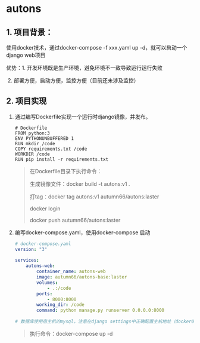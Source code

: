 # autons

## 1. 项目背景：

使用docker技术，通过docker-compose -f xxx.yaml up -d，就可以启动一个django web项目

优势：1. 开发环境既是生产环境，避免环境不一致导致运行运行失败

​			2. 部署方便，启动方便，监控方便（目前还未涉及监控）

## 2. 项目实现

1. 通过编写Dockerfile实现一个运行时django镜像，并发布。

   ```shell
   # Dockerfile
   FROM python:3
   ENV PYTHONUNBUFFERED 1
   RUN mkdir /code
   COPY requirements.txt /code
   WORKDIR /code
   RUN pip install -r requirements.txt
   ```

   > 在Dockerfile目录下执行命令：
   >
   > 生成镜像文件：docker build -t autons:v1 .
   >
   > 打tag：docker tag autons:v1 autumn66/autons:laster
   >
   > docker login
   >
   > docker push autumn66/autons:laster

2. 编写docker-compose.yaml，使用docker-compose 启动

   ```yaml
   # docker-compose.yaml
   version: "3"
     
   services:
       autons-web:
           container_name: autons-web
           image: autumn66/autons-base:laster
           volumes:
               - .:/code
           ports:
               - 8000:8000
           working_dir: /code
           command: python manage.py runserver 0.0.0.0:8000
           
   # 数据库使用宿主机的mysql，注意在django settings中正确配置主机地址（docker0地址）
   ```

   > 执行命令：docker-compose up -d